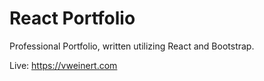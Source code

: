 # React Portfolio
Professional Portfolio, written utilizing React and Bootstrap.

Live: https://vweinert.com
